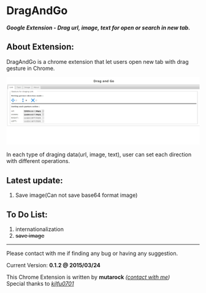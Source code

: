 DragAndGo
=========
***Google Extension - Drag url, image, text for open or search in new tab.*** 


About Extension:
--------
DragAndGo is a chrome extension that let users open new tab with drag gesture in Chrome.

![snapshot](/images/snapshot.jpg "snapshot")

In each type of draging data(url, image, text), user can set each direction with different operations. 


Latest update:
--------
1. Save image(Can not save base64 format image)


To Do List:
--------
1. internationalization  
2. ~~save image~~


-----
Please contact with me if finding any bug or having any suggestion.

Current Version: **0.1.2 @ 2015/03/24**

This Chrome Extension is written by **mutarock** *([contact with me](mailto:mutarock@gmail.com))*  
Special thanks to *[kilfu0701](https://github.com/kilfu0701)*
